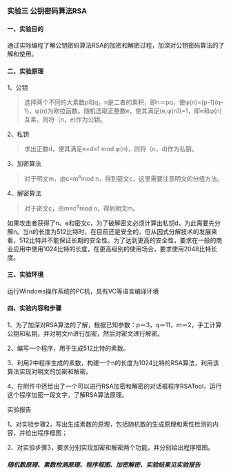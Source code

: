 ### 实验三 公钥密码算法RSA

#### 一、实验目的

通过实际编程了解公钥密码算法RSA的加密和解密过程，加深对公钥密码算法的了解和使用。

#### 二、实验原理

1、公钥

> 选择两个不同的大素数p和q，n是二者的乘积，即n＝pq，使φ(n)=(p-1)(q-1)，φ(n)为欧拉函数。随机选取正整数e，使其满足(e,φ(n))=1，即e和φ(n)互素，则将（n，e)作为公钥。

2、私钥

> 求出正数d，使其满足e×d≡1 mod φ(n)，则将（n，d)作为私钥。

3、加密算法

> 对于明文m，由c≡m<sup>e</sup>mod n，得到密文c，这里需要注意明文的分组方法。

4、解密算法

> 对于密文c，由m≡c<sup>d</sup>mod n，得到明文m。

如果攻击者获得了n、e和密文c，为了破解密文必须计算出私钥d，为此需要先分解n。当n的长度为512比特时，在目前还是安全的，但从因式分解技术的发展来看，512比特并不能保证长期的安全性。为了达到更高的安全性，要求在一般的商业应用中使用1024比特的长度，在更高级别的使用场合，要求使用2048比特长度。

#### 三、实验环境

运行Windows操作系统的PC机，具有VC等语言编译环境

#### 四、实验内容和步骤

1、为了加深对RSA算法的了解，根据已知参数：p＝3，q＝11，m＝2，手工计算公钥和私钥，并对明文m进行加密，然后对密文进行解密。

2、编写一个程序，用于生成512比特的素数。

3、利用2中程序生成的素数，构建一个n的长度为1024比特的RSA算法，利用该算法实现对明文的加密和解密。

4、在附件中还给出了一个可以进行RSA加密和解密的对话框程序RSATool，运行这个程序加密一段文字，了解RSA算法原理。

实验报告

1、对实验步骤2，写出生成素数的原理，包括随机数的生成原理和素性检测的内容，并给出程序框图；

2、对实验步骤3，要求分别实现加密和解密两个功能，并分别给出程序框图。

##### 随机数原理、素数检测原理、程序框图、加密解密、实验结果见实验报告
